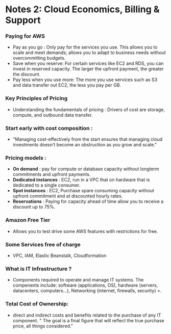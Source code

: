 # Notes 2: Cloud Economics, Billing & Support

### Paying for AWS
- Pay as you go : Only pay for the services you use. This allows you to scale and meet demands; allows you to adapt to business needs without overcommitting budgets. 
- Save when you reserve: For certain services like EC2 and RDS, you can invest in reserved capacity. The larger the upfront payment, the greater the discount. 
- Pay less when you use more: The more you use services such as S3 and data transfer out EC2, the less you pay per GB. 

### Key Principles of Pricing 
- Understanding the fundamentals of pricing : Drivers of cost are storage, compute, and outbound data transfer.

### Start early with cost composition :
- "Managing cost-effectively from the start ensures that managing cloud investments doesn’t become an obstruction as you grow and scale."

### Pricing models : 
- __On demand__ : pay for compute or database capacity without longterm commitments and upfront payments. 
- __Dedicated instances__ : EC2, run in a VPC that on hardware that is dedicated to a single consumer. 
- __Spot instances__ : EC2, Purchase spare consuming capacity without upfront commitment and at discounted hourly rates. 
- __Reservations__ : Paying for capacity ahead of time allow you to receive a discount up to 75%. 

### Amazon Free Tier 
- Allows you to test drive some AWS features with restrictions for free. 

### Some Services free of charge 
- VPC, IAM, Elastic Beanstalk, Cloudformation 

### What is IT Infrastructure ? 
- Components required to operate and manage IT systems. The compenents include: software (applications, OS), hardware (servers, datacenters, computers...), Networking (internet, firewalls, security) =. 

### Total Cost of Ownership: 
-  direct and indirect costs and benefits related to the purchase of any IT component. " The goal is a final figure that will reflect the true purchase price, all things considered." 
